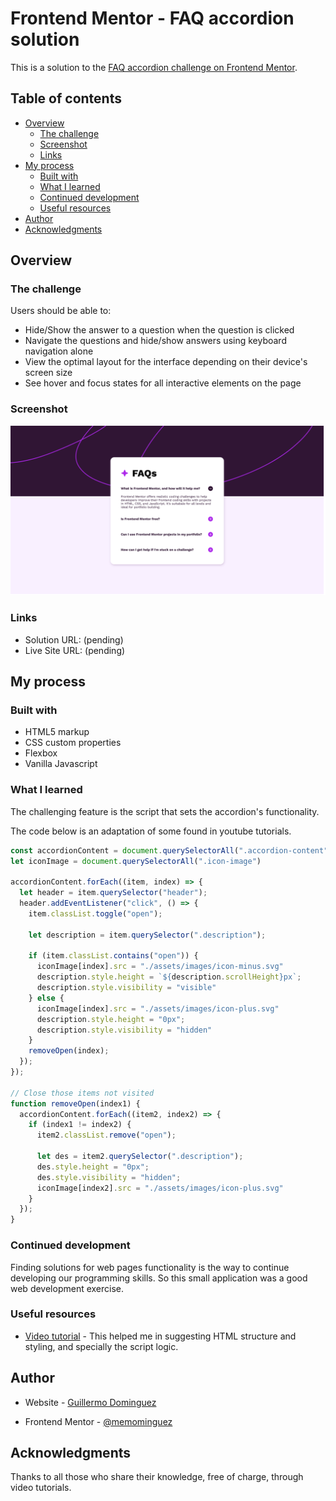 # Frontend Mentor - FAQ accordion solution

This is a solution to the [FAQ accordion challenge on Frontend Mentor](https://www.frontendmentor.io/challenges/faq-accordion-wyfFdeBwBz).

## Table of contents

- [Overview](#overview)
  - [The challenge](#the-challenge)
  - [Screenshot](#screenshot)
  - [Links](#links)
- [My process](#my-process)
  - [Built with](#built-with)
  - [What I learned](#what-i-learned)
  - [Continued development](#continued-development)
  - [Useful resources](#useful-resources)
- [Author](#author)
- [Acknowledgments](#acknowledgments)



## Overview

### The challenge

Users should be able to:

- Hide/Show the answer to a question when the question is clicked
- Navigate the questions and hide/show answers using keyboard navigation alone
- View the optimal layout for the interface depending on their device's screen size
- See hover and focus states for all interactive elements on the page

### Screenshot

![FAQ Accordion](/Screenshot-2024-01-29.png)

### Links

- Solution URL: (pending)
- Live Site URL: (pending)

## My process

### Built with

- HTML5 markup
- CSS custom properties
- Flexbox
- Vanilla Javascript

### What I learned

The challenging feature is the script that sets the accordion's functionality.

The code below is an adaptation of some found in youtube tutorials.

```js
const accordionContent = document.querySelectorAll(".accordion-content");
let iconImage = document.querySelectorAll(".icon-image")

accordionContent.forEach((item, index) => {
  let header = item.querySelector("header");
  header.addEventListener("click", () => {
    item.classList.toggle("open");    

    let description = item.querySelector(".description");

    if (item.classList.contains("open")) { 
      iconImage[index].src = "./assets/images/icon-minus.svg"   
      description.style.height = `${description.scrollHeight}px`;     
      description.style.visibility = "visible"
    } else {  
      iconImage[index].src = "./assets/images/icon-plus.svg"   
      description.style.height = "0px";
      description.style.visibility = "hidden"
    }
    removeOpen(index);
  });
});

// Close those items not visited
function removeOpen(index1) {
  accordionContent.forEach((item2, index2) => {
    if (index1 != index2) {
      item2.classList.remove("open");

      let des = item2.querySelector(".description");
      des.style.height = "0px";
      des.style.visibility = "hidden";
      iconImage[index2].src = "./assets/images/icon-plus.svg"   
    }
  });
}

```


### Continued development

Finding solutions for web pages functionality is the way to continue developing our programming skills. 
So this small application was a good web development exercise.


### Useful resources

- [Video tutorial]( https://www.youtube.com/watch?v=B_wscu_ijwU) - This helped me in suggesting HTML structure and styling, and specially the script logic.


## Author

- Website - [Guillermo Dominguez](https://gdominguez-portfolio.netlify.app/)

- Frontend Mentor - [@memominguez](https://www.frontendmentor.io/profile/memominguez)



## Acknowledgments

Thanks to all those who share their knowledge, free of charge, through video tutorials. 
